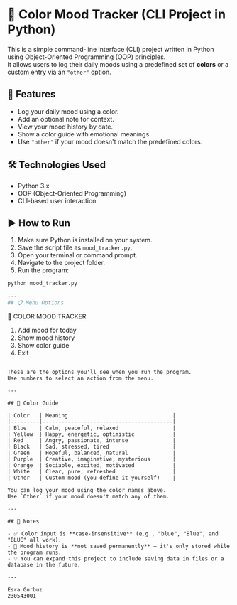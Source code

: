 # 🎨 Color Mood Tracker (CLI Project in Python)

This is a simple command-line interface (CLI) project written in Python using Object-Oriented Programming (OOP) principles.  
It allows users to log their daily moods using a predefined set of **colors** or a custom entry via an `"other"` option.

## 🧠 Features

- Log your daily mood using a color.
- Add an optional note for context.
- View your mood history by date.
- Show a color guide with emotional meanings.
- Use `"other"` if your mood doesn't match the predefined colors.

## 🛠️ Technologies Used

- Python 3.x
- OOP (Object-Oriented Programming)
- CLI-based user interaction

## ▶️ How to Run

1. Make sure Python is installed on your system.
2. Save the script file as `mood_tracker.py`.
3. Open your terminal or command prompt.
4. Navigate to the project folder.
5. Run the program:

```bash
python mood_tracker.py

---
## 📋 Menu Options

```
🎨 COLOR MOOD TRACKER
1. Add mood for today  
2. Show mood history  
3. Show color guide  
4. Exit  
```

These are the options you'll see when you run the program.  
Use numbers to select an action from the menu.

---

## 🎨 Color Guide

| Color   | Meaning                                 |
|---------|-----------------------------------------|
| Blue    | Calm, peaceful, relaxed                 |
| Yellow  | Happy, energetic, optimistic            |
| Red     | Angry, passionate, intense              |
| Black   | Sad, stressed, tired                    |
| Green   | Hopeful, balanced, natural              |
| Purple  | Creative, imaginative, mysterious       |
| Orange  | Sociable, excited, motivated            |
| White   | Clear, pure, refreshed                  |
| Other   | Custom mood (you define it yourself)    |

You can log your mood using the color names above.  
Use `Other` if your mood doesn't match any of them.

---

## 📌 Notes

- ✅ Color input is **case-insensitive** (e.g., "blue", "Blue", and "BLUE" all work).
- 🛑 Mood history is **not saved permanently** — it's only stored while the program runs.
- 💡 You can expand this project to include saving data in files or a database in the future.

---

Esra Gurbuz 
230543001
